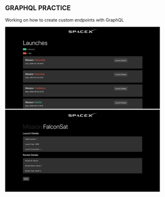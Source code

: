## GRAPHQL PRACTICE

Working on how to create custom endpoints with GraphQL

![HOME](1.png)
![DESCRIPTION](2.png)
